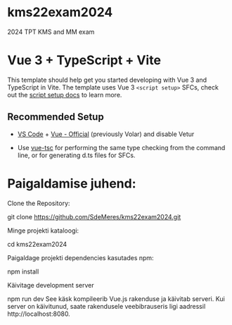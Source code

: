 # kms22exam2024

2024 TPT KMS and MM exam

# Vue 3 + TypeScript + Vite

This template should help get you started developing with Vue 3 and TypeScript in Vite. The template uses Vue 3 `<script setup>` SFCs, check out the [script setup docs](https://v3.vuejs.org/api/sfc-script-setup.html#sfc-script-setup) to learn more.

## Recommended Setup

- [VS Code](https://code.visualstudio.com/) + [Vue - Official](https://marketplace.visualstudio.com/items?itemName=Vue.volar) (previously Volar) and disable Vetur

- Use [vue-tsc](https://github.com/vuejs/language-tools/tree/master/packages/tsc) for performing the same type checking from the command line, or for generating d.ts files for SFCs.

# Paigaldamise juhend:
Clone the Repository:

git clone https://github.com/SdeMeres/kms22exam2024.git


Minge projekti kataloogi:

cd kms22exam2024

Paigaldage projekti dependencies kasutades npm:

npm install

Käivitage development server

npm run dev
See käsk kompileerib Vue.js rakenduse ja käivitab serveri. Kui server on käivitunud, saate rakendusele veebibrauseris ligi aadressil http://localhost:8080.

